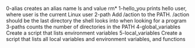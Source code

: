 0-alias creates an alias name ls and value rm* 
1-hello_you prints hello user, where user is the current Linux user
2-path Add /action to the PATH. /action should be the last directory the shell looks into when looking for a program
3-paths counts the number of directories in the PATH
4-global_variables Create a script that lists environment variables
5-local_variables Create a script that lists all local variables and environment variables, and functions
